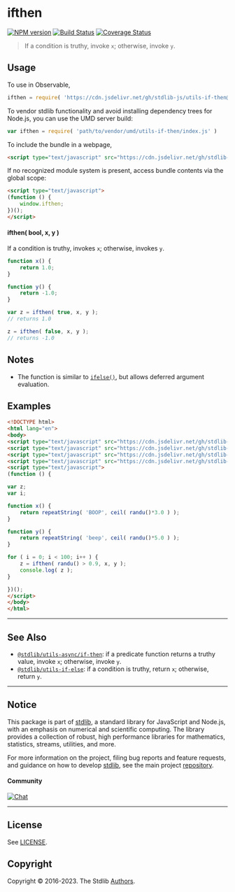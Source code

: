 <!--

@license Apache-2.0

Copyright (c) 2018 The Stdlib Authors.

Licensed under the Apache License, Version 2.0 (the "License");
you may not use this file except in compliance with the License.
You may obtain a copy of the License at

   http://www.apache.org/licenses/LICENSE-2.0

Unless required by applicable law or agreed to in writing, software
distributed under the License is distributed on an "AS IS" BASIS,
WITHOUT WARRANTIES OR CONDITIONS OF ANY KIND, either express or implied.
See the License for the specific language governing permissions and
limitations under the License.

-->

# ifthen

[![NPM version][npm-image]][npm-url] [![Build Status][test-image]][test-url] [![Coverage Status][coverage-image]][coverage-url] <!-- [![dependencies][dependencies-image]][dependencies-url] -->

> If a condition is truthy, invoke `x`; otherwise, invoke `y`.

<!-- Section to include introductory text. Make sure to keep an empty line after the intro `section` element and another before the `/section` close. -->

<section class="intro">

</section>

<!-- /.intro -->

<!-- Package usage documentation. -->



<section class="usage">

## Usage

To use in Observable,

```javascript
ifthen = require( 'https://cdn.jsdelivr.net/gh/stdlib-js/utils-if-then@umd/browser.js' )
```

To vendor stdlib functionality and avoid installing dependency trees for Node.js, you can use the UMD server build:

```javascript
var ifthen = require( 'path/to/vendor/umd/utils-if-then/index.js' )
```

To include the bundle in a webpage,

```html
<script type="text/javascript" src="https://cdn.jsdelivr.net/gh/stdlib-js/utils-if-then@umd/browser.js"></script>
```

If no recognized module system is present, access bundle contents via the global scope:

```html
<script type="text/javascript">
(function () {
    window.ifthen;
})();
</script>
```

#### ifthen( bool, x, y )

If a condition is truthy, invokes `x`; otherwise, invokes `y`.

```javascript
function x() {
    return 1.0;
}

function y() {
    return -1.0;
}

var z = ifthen( true, x, y );
// returns 1.0

z = ifthen( false, x, y );
// returns -1.0
```

</section>

<!-- /.usage -->

<!-- Package usage notes. Make sure to keep an empty line after the `section` element and another before the `/section` close. -->

<section class="notes">

## Notes

-   The function is similar to [`ifelse()`][@stdlib/utils/if-else], but allows deferred argument evaluation.

</section>

<!-- /.notes -->

<!-- Package usage examples. -->

<section class="examples">

## Examples

<!-- eslint no-undef: "error" -->

```html
<!DOCTYPE html>
<html lang="en">
<body>
<script type="text/javascript" src="https://cdn.jsdelivr.net/gh/stdlib-js/random-base-randu@umd/browser.js"></script>
<script type="text/javascript" src="https://cdn.jsdelivr.net/gh/stdlib-js/math-base-special-ceil@umd/browser.js"></script>
<script type="text/javascript" src="https://cdn.jsdelivr.net/gh/stdlib-js/string-repeat@umd/browser.js"></script>
<script type="text/javascript" src="https://cdn.jsdelivr.net/gh/stdlib-js/utils-if-then@umd/browser.js"></script>
<script type="text/javascript">
(function () {

var z;
var i;

function x() {
    return repeatString( 'BOOP', ceil( randu()*3.0 ) );
}

function y() {
    return repeatString( 'beep', ceil( randu()*5.0 ) );
}

for ( i = 0; i < 100; i++ ) {
    z = ifthen( randu() > 0.9, x, y );
    console.log( z );
}

})();
</script>
</body>
</html>
```

</section>

<!-- /.examples -->

<!-- Section to include cited references. If references are included, add a horizontal rule *before* the section. Make sure to keep an empty line after the `section` element and another before the `/section` close. -->

<section class="references">

</section>

<!-- /.references -->

<!-- Section for related `stdlib` packages. Do not manually edit this section, as it is automatically populated. -->

<section class="related">

* * *

## See Also

-   <span class="package-name">[`@stdlib/utils-async/if-then`][@stdlib/utils/async/if-then]</span><span class="delimiter">: </span><span class="description">if a predicate function returns a truthy value, invoke `x`; otherwise, invoke `y`.</span>
-   <span class="package-name">[`@stdlib/utils-if-else`][@stdlib/utils/if-else]</span><span class="delimiter">: </span><span class="description">if a condition is truthy, return `x`; otherwise, return `y`.</span>

</section>

<!-- /.related -->

<!-- Section for all links. Make sure to keep an empty line after the `section` element and another before the `/section` close. -->


<section class="main-repo" >

* * *

## Notice

This package is part of [stdlib][stdlib], a standard library for JavaScript and Node.js, with an emphasis on numerical and scientific computing. The library provides a collection of robust, high performance libraries for mathematics, statistics, streams, utilities, and more.

For more information on the project, filing bug reports and feature requests, and guidance on how to develop [stdlib][stdlib], see the main project [repository][stdlib].

#### Community

[![Chat][chat-image]][chat-url]

---

## License

See [LICENSE][stdlib-license].


## Copyright

Copyright &copy; 2016-2023. The Stdlib [Authors][stdlib-authors].

</section>

<!-- /.stdlib -->

<!-- Section for all links. Make sure to keep an empty line after the `section` element and another before the `/section` close. -->

<section class="links">

[npm-image]: http://img.shields.io/npm/v/@stdlib/utils-if-then.svg
[npm-url]: https://npmjs.org/package/@stdlib/utils-if-then

[test-image]: https://github.com/stdlib-js/utils-if-then/actions/workflows/test.yml/badge.svg?branch=main
[test-url]: https://github.com/stdlib-js/utils-if-then/actions/workflows/test.yml?query=branch:main

[coverage-image]: https://img.shields.io/codecov/c/github/stdlib-js/utils-if-then/main.svg
[coverage-url]: https://codecov.io/github/stdlib-js/utils-if-then?branch=main

<!--

[dependencies-image]: https://img.shields.io/david/stdlib-js/utils-if-then.svg
[dependencies-url]: https://david-dm.org/stdlib-js/utils-if-then/main

-->

[chat-image]: https://img.shields.io/gitter/room/stdlib-js/stdlib.svg
[chat-url]: https://app.gitter.im/#/room/#stdlib-js_stdlib:gitter.im

[stdlib]: https://github.com/stdlib-js/stdlib

[stdlib-authors]: https://github.com/stdlib-js/stdlib/graphs/contributors

[umd]: https://github.com/umdjs/umd
[es-module]: https://developer.mozilla.org/en-US/docs/Web/JavaScript/Guide/Modules

[deno-url]: https://github.com/stdlib-js/utils-if-then/tree/deno
[umd-url]: https://github.com/stdlib-js/utils-if-then/tree/umd
[esm-url]: https://github.com/stdlib-js/utils-if-then/tree/esm
[branches-url]: https://github.com/stdlib-js/utils-if-then/blob/main/branches.md

[stdlib-license]: https://raw.githubusercontent.com/stdlib-js/utils-if-then/main/LICENSE

<!-- <related-links> -->

[@stdlib/utils/async/if-then]: https://github.com/stdlib-js/utils-async-if-then/tree/umd

[@stdlib/utils/if-else]: https://github.com/stdlib-js/utils-if-else/tree/umd

<!-- </related-links> -->

</section>

<!-- /.links -->
